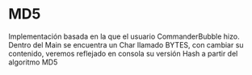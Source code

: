 # MD5
Implementación basada en la que el usuario CommanderBubble hizo.
Dentro del Main se encuentra un Char llamado BYTES, con cambiar su contenido, veremos reflejado en consola su versión Hash a partir del algoritmo MD5
